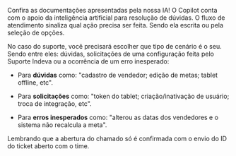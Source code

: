 Confira as documentações apresentadas pela nossa IA!
O Copilot conta com o apoio da inteligência artificial para resolução de dúvidas.
O fluxo de atendimento sinaliza qual ação precisa ser feita. Sendo ela escrita ou pela seleção de opções.

No caso do suporte, você precisará escolher que tipo de cenário é o seu. Sendo entre eles: dúvidas, solicitações de uma configuração feita pelo Suporte Indeva ou a ocorrência de um erro inesperado:

- Para  **dúvidas**  como: "cadastro de vendedor; edição de metas; tablet offline, etc".

- Para  **solicitações**  como: "token do tablet; criação/inativação de usuário; troca de integração, etc".

- Para  **erros inesperados**  como: "alterou as datas dos vendedores e o sistema não recalcula a meta".


Lembrando que a abertura do chamado só é confirmada com o envio do ID do ticket aberto com o time.
